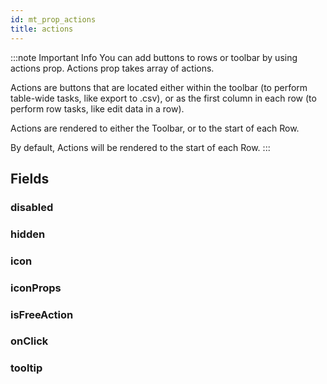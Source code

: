 ```yaml
---
id: mt_prop_actions
title: actions
---
```


:::note Important Info
You can add buttons to rows or toolbar by using actions prop. Actions prop takes array of actions.

Actions are buttons that are located either within the toolbar (to perform table-wide tasks, like export to .csv), or as the first column in each row (to perform row tasks, like edit data in a row).

Actions are rendered to either the Toolbar, or to the start of each Row. 

By default, Actions will be rendered to the start of each Row.
:::

## Fields

### disabled

### hidden

### icon

### iconProps

### isFreeAction

### onClick

### tooltip
